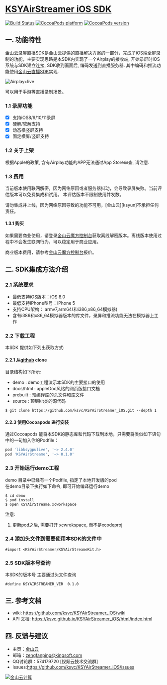 # [KSYAirStreamer iOS SDK](https://ksvc.github.io/KSYAirStreamer_iOS/html/index.html)

[![Build Status](https://travis-ci.org/ksvc/KSYAirStreamer_iOS.svg?branch=master)](https://travis-ci.org/ksvc/KSYAirStreamer_iOS)
[![CocoaPods platform](https://img.shields.io/cocoapods/p/KSYAirStreamer.svg)](https://cocoapods.org/pods/KSYAirStreamer)
[![CocoaPods version](https://img.shields.io/cocoapods/v/KSYAirStreamer.svg?label=pod_github)](https://cocoapods.org/pods/KSYAirStreamer)

## 一. 功能特性

[金山云录屏直播SDK][KSYAirStreamer]是金山云提供的直播解决方案的一部分，完成了iOS端全屏录制的功能，主要实现思路是本SDK内实现了一个Airplay的接收端, 开始录屏时iOS系统与SDK建立连接, SDK收到画面后, 编码发送到直播服务器. 其中编码和推流功能使用[金山云直播SDK][libksygpulive]实现.

![Airplay+live][airplaylive]

可以用于手游等直播录制场景。

### 1.1 录屏功能
- [x] 支持iOS8/9/10/11录屏
- [x] 硬解/软解支持
- [x] 动态横竖屏支持
- [x] 固定横屏/竖屏支持

### 1.2 关于上架
根据Apple的政策, 含有Airplay功能的APP无法通过App Store审查, 请注意.

### 1.3 费用
当前版本使用联网解密，因为网络原因或者服务器抖动，会导致录屏失败。当前评估版本可以免费集成和试用。
本评估版本不限制使用并发数。

请勿集成并上线，因为网络原因导致的功能不可用，[金山云][ksyun]不承担任何责任。

#### 1.3.1 购买

如果需要商业使用，请登录[金山云魔方控制台][kmc]获取离线解密版本。离线版本使用过程中不会发生联网行为，可以稳定用于商业应用。

商业版本费用，请参考[金山云魔方控制台][kmc]报价。

## 二. SDK集成方法介绍   
### 2.1 系统要求    
* 最低支持iOS版本：iOS 8.0
* 最低支持iPhone型号：iPhone 5
* 支持CPU架构： armv7,arm64(和i386,x86_64模拟器)
* 含有i386和x86_64模拟器版本的库文件，录屏和推流功能无法在模拟器上工作

### 2.2 下载工程
本SDK 提供如下列出获取方式:     

#### 2.2.1 从[github](https://github.com/ksvc/KSYAirStreamer_iOS) clone
目录结构如下所示:
- demo        : demo工程演示本SDK的主要接口的使用
- docs/html   : appleDoc风格的网页版接口文档
- prebuilt    : 预编译库的头文件和库文件
- source      : 顶层kit类的源代码

```
$ git clone https://github.com/ksvc/KSYAirStreamer_iOS.git --depth 1
```

#### 2.2.3 使用Cocoapods 进行安装    
通过Cocoapods 能将本SDK的静态库和代码下载到本地，只需要将类似如下语句中的一句加入你的Podfile：   
```ruby
pod 'libksygpulive', '~> 2.4.0'
pod 'KSYAirStreame', '~> 0.1.0'
```

### 2.3 开始运行demo工程
demo 目录中已经有一个Podfile, 指定了本地开发版的pod    
在demo目录下执行如下命令, 即可开始编译运行demo   
```
$ cd demo
$ pod install
$ open KSYAirStreame.xcworkspace
```

注意:
1. 更新pod之后, 需要打开 xcwrokspace, 而不是xcodeproj


### 2.4 添加头文件到需要使用本SDK的文件中
```
#import <KSYAirStreamer/KSYAirStreameKit.h>
```

### 2.5 SDK版本号查询
本SDK的版本号 主要通过头文件查询
```
#define KSYAIRSTREAMER_VER  0.1.0
```

## 三. 参考文档
* wiki: https://github.com/ksvc/KSYAirStreamer_iOS/wiki
* API 文档: https://ksvc.github.io/KSYAirStreamer_iOS/html/index.html

## 四. 反馈与建议
* 主页：[金山云](http://www.ksyun.com/)
* 邮箱：<zengfanping@kingsoft.com>
* QQ讨论群：574179720 [视频云技术交流群] 
* Issues:<https://github.com/ksvc/KSYAirStreamer_iOS/issues>

<a href="http://www.ksyun.com/"><img src="https://raw.githubusercontent.com/wiki/ksvc/KSYLive_Android/images/logo.png" border="0" alt="金山云计算" /></a>

[libksygpulive]:https://github.com/ksvc/KSYLive_iOS
[KSYAirStreamer]:https://github.com/ksvc/KSYAirStreamer_iOS
[kmc]:https://kmc.console.ksyun.com/#sdk/KSYAirStreameriOS/fac09a
[airplaylive]:https://ks3-cn-beijing.ksyun.com/ksy.vcloud.sdk/picture/airMirror/airplay_live.png

